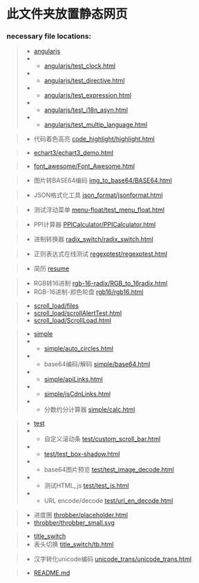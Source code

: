 # 此文件夹放置静态网页

### necessary file locations:

> - [angularjs](angularjs)
> - - [angularjs/test_clock.html](angularjs/test_clock.html)
> - - [angularjs/test_directive.html](angularjs/test_directive.html)
> - - [angularjs/test_expression.html](angularjs/test_expression.html)
> - - [angularjs/test_i18n_asyn.html](angularjs/test_i18n_asyn.html)
> - - [angularjs/test_multip_language.html](angularjs/test_multip_language.html)

> - 代码着色高亮  [code_highlight/highlight.html](code_highlight/highlight.html)

> - [echart3/echart3_demo.html](echart3/echart3_demo.html)

> - [font_awesome/Font_Awesome.html](font_awesome/Font_Awesome.html)

> - 图片转BASE64编码  [img_to_base64/BASE64.html](img_to_base64/BASE64.html)

> - JSON格式化工具  [json_format/jsonformat.html](json_format/jsonformat.html)

> - 测试浮动菜单  [menu-float/test_menu_float.html](menu-float/test_menu_float.html)

> - PPI计算器  [PPICalculator/PPICalculator.html](PPICalculator/PPICalculator.html)

> - 进制转换器  [radix_switch/radix_switch.html](radix_switch/radix_switch.html)

> - 正则表达式在线测试  [regexptest/regexptest.html](regexptest/regexptest.html)

> - 简历  [resume](resume)

> - RGB转16进制  [rgb-16-radix/RGB_to_16radix.html](rgb-16-radix/RGB_to_16radix.html)
> - RGB-16进制-颜色轮盘  [rgb16/rgb16.html](rgb16/rgb16.html)

> - [scroll_load/files](scroll_load/files)
> - [scroll_load/scrollAlertTest.html](scroll_load/scrollAlertTest.html)
> - [scroll_load/ScrollLoad.html](scroll_load/ScrollLoad.html)

> - [simple](simple)
> - - [simple/auto_circles.html](simple/auto_circles.html)
> - - base64编码/解码  [simple/base64.html](simple/base64.html)
> - - [simple/apiLinks.html](simple/apiLinks.html)
> - - [simple/jsCdnLinks.html](simple/jsCdnLinks.html)
> - - 分数约分计算器  [simple/calc.html](simple/calc.html)

> - [test](test)
> - - 自定义滚动条  [test/custom_scroll_bar.html](test/custom_scroll_bar.html)
> - - [test/test_box-shadow.html](test/test_box-shadow.html)
> - - base64图片预览  [test/test_image_decode.html](test/test_image_decode.html)
> - - 测试HTML_js  [test/test_js.html](test/test_js.html)
> - - URL encode/decode  [test/url_en_decode.html](test/url_en_decode.html)

> - 进度圈  [throbber/placeholder.html](throbber/placeholder.html)
> - [throbber/throbber_small.svg](throbber/throbber_small.svg)

> - [title_switch](title_switch)
> - 表头切换  [title_switch/tb.html](title_switch/tb.html)

> - 汉字转化unicode编码  [unicode_trans/unicode_trans.html](unicode_trans/unicode_trans.html)

> - [README.md](README.md)
